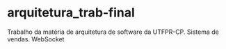 # arquitetura_trab-final
Trabalho da matéria de arquitetura de software da UTFPR-CP. Sistema de vendas. WebSocket
